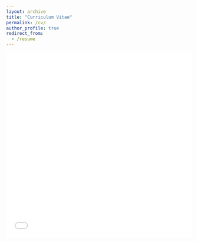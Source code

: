 ```yaml
---
layout: archive
title: "Curriculum Vitae"
permalink: /cv/
author_profile: true
redirect_from:
  - /resume
---
```


<iframe src="/files/pdf/Linton_Resume.pdf" width="100%" height="500" frameborder="no" border="0" marginwidth="0" marginheight="0"></iframe>
